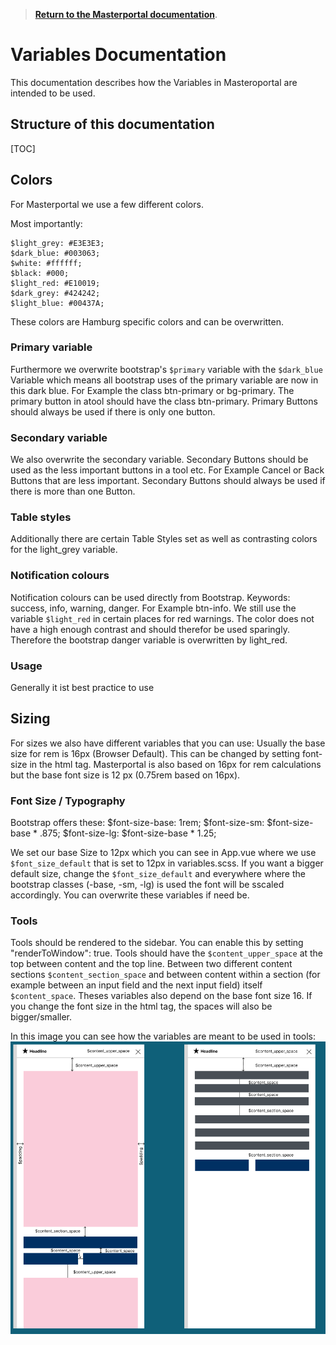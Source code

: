 >**[Return to the Masterportal documentation](doc.md)**.

# Variables Documentation

This documentation describes how the Variables in Masteroportal are intended to be used.


## Structure of this documentation

[TOC]


## Colors

For Masterportal we use a few different colors.

Most importantly:
```
$light_grey: #E3E3E3;
$dark_blue: #003063;
$white: #ffffff;
$black: #000;
$light_red: #E10019;
$dark_grey: #424242;
$light_blue: #00437A;
```

These colors are Hamburg specific colors and can be overwritten.

### Primary variable
Furthermore we overwrite bootstrap's `$primary` variable with the `$dark_blue` Variable which means all bootstrap uses of the primary variable are now in this dark blue. For Example the class btn-primary or bg-primary.
The primary button in atool should have the class btn-primary.
Primary Buttons should always be used if there is only one button.

### Secondary variable
We also overwrite the secondary variable. Secondary Buttons should be used as the less important buttons in a tool etc.
For Example Cancel or Back Buttons that are less important. Secondary Buttons should always be used if there is more than one Button.

### Table styles
Additionally there are certain Table Styles set as well as contrasting colors for the light_grey variable.

### Notification colours
Notification colours can be used directly from Bootstrap.
Keywords: success, info, warning, danger. For Example btn-info.
We still use the variable `$light_red` in certain places for red warnings. The color does not have a high enough contrast and should therefor be used sparingly.
Therefore the bootstrap danger variable is overwritten by light_red.

### Usage
Generally it ist best practice to use 


## Sizing

For sizes we also have different variables that you can use:
Usually the base size for rem is 16px (Browser Default). This can be changed by setting font-size in the html tag. Masterportal is also based on 16px for rem calculations but the base font size is 12 px (0.75rem based on 16px).

### Font Size / Typography
Bootstrap offers these:
$font-size-base:              1rem;
$font-size-sm:                $font-size-base * .875;
$font-size-lg:                $font-size-base * 1.25;

We set our base Size to 12px which you can see in App.vue where we use `$font_size_default` that is set to 12px in variables.scss.
If you want a bigger default size, change the `$font_size_default` and everywhere where the bootstrap classes (-base, -sm, -lg) is used the font will be sscaled accordingly.
You can overwrite these variables if need be.

### Tools
Tools should be rendered to the sidebar. You can enable this by setting "renderToWindow": true.
Tools should have the `$content_upper_space` at the top between content and the top line.
Between two different content sections `$content_section_space` and between content within a section (for example between an input field and the next input field) itself `$content_space`.
Theses variables also depend on the base font size 16. If you change the font size in the html tag, the spaces will also be bigger/smaller.

In this image you can see how the variables are meant to be used in tools:
![toolSpacerVariables.png](toolSpacerVariables.PNG)

